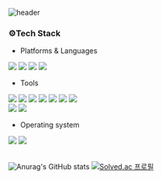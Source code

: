 
![header](https://capsule-render.vercel.app/api?type=wave&color=random&height=250&section=header&text=Minji%20Github!&fontSize=70&fontColor=FFFFFF)


###  ⚙️Tech Stack
- Platforms & Languages
<div>
	<img src="https://img.shields.io/badge/Python-3776AB?style=flat&logo=Python&logoColor=white" />
	<img src="https://img.shields.io/badge/Pytorch-EE4C2C?style=flat&logo=Pytorch&logoColor=white" />
	<img src="https://img.shields.io/badge/SQL-4479A1?style=flat&logo=MySQL&logoColor=white" />
	<img src="https://img.shields.io/badge/Excel-217346?style=flat&logo=MicrosoftExcel&logoColor=white" />
<br>
	
- Tools
<div>
	<img src="https://img.shields.io/badge/Jupyter-F37626?style=flat&logo=Jupyter&logoColor=white" />
	<img src="https://img.shields.io/badge/Google Colab-F9AB00?style=flat&logo=Google Colab&logoColor=white" />
	<img src="https://img.shields.io/badge/Spyder IDE-FF0000?style=flat&logo=Spyder IDE&logoColor=white" />
	<img src="https://img.shields.io/badge/VS Code-007ACC?style=flat&logo=Visual Studio Code&logoColor=white" />
	<img src="https://img.shields.io/badge/Eclipse IDE-2C2255?style=flat&logo=Eclipse IDE&logoColor=white" />
	<img src="https://img.shields.io/badge/Git-F05032?style=flat&logo=Git&logoColor=white" />
	<img src="https://img.shields.io/badge/Github-181717?style=flat&logo=Github&logoColor=white" />
<br>
	<img src="https://img.shields.io/badge/Notion-000000?style=flat&logo=Notion&logoColor=white" />
	<img src="https://img.shields.io/badge/Slack-4A154B?style=flat&logo=Slack&logoColor=white" />
<br>
	
- Operating system
<div>
	<img src="https://img.shields.io/badge/Widnows-0078D6?style=flat&logo=Windows&logoColor=white" />
	<img src="https://img.shields.io/badge/macOS-000000?style=flat&logo=macOS&logoColor=white" />

<br>
<br>
	
![Anurag's GitHub stats](https://github-readme-stats.vercel.app/api?username=ijnim&show_icons=true&theme=midnight-purple)
[![Solved.ac
프로필](http://mazassumnida.wtf/api/generate_badge?boj=ijnim)](https://solved.ac/ijnim)
